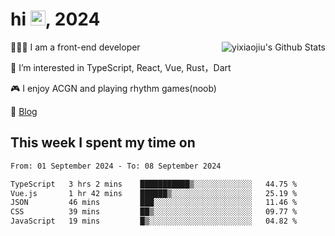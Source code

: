 <h1> hi <img src="https://raw.githubusercontent.com/blackcater/blackcater/main/images/Hi.gif" height="24" />, 2024 </h1>

<img align="right" src="https://bad-apple-github-readme.vercel.app/api?show_icons=true&hide_title=true&hide_rank=true&count_private=true&show_bg=1&username=yixiaojiu" alt="yixiaojiu's Github Stats"/>

🧑🏻‍💻 I am a front-end developer

👀 I’m interested in TypeScript, React, Vue, Rust，Dart

🎮 I enjoy ACGN and playing rhythm games(noob)

📝 [Blog](https://note.yixiaojiu.top)

## This week I spent my time on

<!--START_SECTION:waka-->

```txt
From: 01 September 2024 - To: 08 September 2024

TypeScript   3 hrs 2 mins    ███████████▒░░░░░░░░░░░░░   44.75 %
Vue.js       1 hr 42 mins    ██████▒░░░░░░░░░░░░░░░░░░   25.19 %
JSON         46 mins         ███░░░░░░░░░░░░░░░░░░░░░░   11.46 %
CSS          39 mins         ██▒░░░░░░░░░░░░░░░░░░░░░░   09.77 %
JavaScript   19 mins         █▒░░░░░░░░░░░░░░░░░░░░░░░   04.82 %
```

<!--END_SECTION:waka-->
